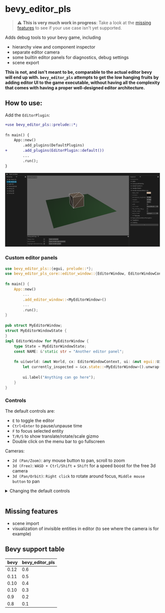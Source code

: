# bevy_editor_pls

> :warning: **This is very much work in progress**: Take a look at the [missing features](#missing-features) to see if your use case isn't yet supported.

Adds debug tools to your bevy game, including

- hierarchy view and component inspector
- separate editor camera
- some builtin editor panels for diagnostics, debug settings
- scene export

**This is not, and isn't meant to be, comparable to the actual editor bevy will end up with. `bevy_editor_pls` attempts to get the low hanging fruits by adding editor UI to the game executable, without having all the complexity that comes with having a proper well-designed editor architecture.**

## How to use:

Add the `EditorPlugin`:

```diff
+use bevy_editor_pls::prelude::*;

fn main() {
    App::new()
        .add_plugins(DefaultPlugins)
+       .add_plugins(EditorPlugin::default())
        ...
        .run();
}
```

![editor preview](./docs/editor.png)

### Custom editor panels

```rust
use bevy_editor_pls::{egui, prelude::*};
use bevy_editor_pls_core::editor_window::{EditorWindow, EditorWindowContext};

fn main() {
    App::new()
        ...
        .add_editor_window::<MyEditorWindow>()
        ...
        .run();
}

pub struct MyEditorWindow;
struct MyEditorWindowState {
}
impl EditorWindow for MyEditorWindow {
    type State = MyEditorWindowState;
    const NAME: &'static str = "Another editor panel";

    fn ui(world: &mut World, cx: EditorWindowContext, ui: &mut egui::Ui) {
        let currently_inspected = &cx.state::<MyEditorWindow>().unwrap().selected;

        ui.label("Anything can go here");
    }
}
```

### Controls

The default controls are:

- `E` to toggle the editor
- `Ctrl+Enter` to pause/unpause time
- `F` to focus selected entity
- `T/R/S` to show translate/rotate/scale gizmo
- Double click on the menu bar to go fullscreen

Cameras:

- `2d (Pan/Zoom)`: any mouse button to pan, scroll to zoom
- `3d (Free)`: `WASD + Ctrl/Shift` + `Shift` for a speed boost for the free 3d camera
- `3d (Pan/Orbit)`: `Right click` to rotate around focus, `Middle mouse button` to pan

<details>
<summary>Changing the default controls</summary>

```rust
use bevy_editor_pls::EditorPlugin;
use bevy_editor_pls::controls;
use bevy_editor_pls_default_windows::hierarchy::picking::EditorRayCastSource;

fn main() {
    App::new()
        // ..
        .add_plugin(EditorPlugin)
        .insert_resource(editor_controls())
        .add_startup_system(set_cam3d_controls)
        // ..
        .run();
}

fn editor_controls() -> EditorControls {
    let mut editor_controls = EditorControls::default_bindings();
    editor_controls.unbind(controls::Action::PlayPauseEditor);

    editor_controls.insert(
        controls::Action::PlayPauseEditor,
        controls::Binding {
            input: controls::UserInput::Single(controls::Button::Keyboard(KeyCode::Escape)),
            conditions: vec![controls::BindingCondition::ListeningForText(false)],
        },
    );

    editor_controls
}

fn set_cam3d_controls(
    mut query: Query<&mut bevy_editor_pls::default_windows::cameras::camera_3d_free::FlycamControls>,
) {
    let mut controls = query.single_mut();
    controls.key_up = KeyCode::Q;
    controls.key_down = KeyCode::E;
}
```

</details>

<br>

## Missing features

- scene import
- visualization of invisible entities in editor (to see where the camera is for example)

## Bevy support table

| bevy | bevy\_editor\_pls |
| ---- | ----------------- |
| 0.12 | 0.6               |
| 0.11 | 0.5               |
| 0.10 | 0.4               |
| 0.10 | 0.3               |
| 0.9  | 0.2               |
| 0.8  | 0.1               |
